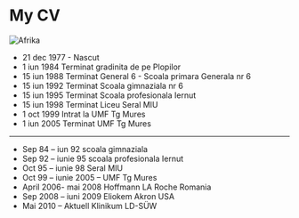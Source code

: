 # My CV

![Afrika](../../images/afrika.png)


* 21 dec 1977 - Nascut
* 1  iun 1984 Terminat gradinita de pe Plopilor
* 15 iun 1988 Terminat General 6 - Scoala primara Generala nr 6
* 15 iun 1992 Terminat Scoala gimnaziala nr 6
* 15 iun 1995 Terminat Scoala profesionala Iernut
* 15 iun 1998 Terminat Liceu Seral MIU
* 1 oct 1999 Intrat la UMF Tg Mures
* 1 iun 2005 Terminat UMF Tg Mures 
--------
* Sep 84 – iun 92 scoala gimnaziala 
* Sep 92 – iunie 95 scoala profesionala Iernut
* Oct 95 – iunie 98 Seral MIU
* Oct 99 – iunie 2005 – UMF Tg Mures
* April 2006- mai 2008 Hoffmann LA Roche Romania
* Sep 2008 – iuni 2009 Eliokem Akron USA
* Mai 2010 – Aktuell Klinikum LD-SÜW
